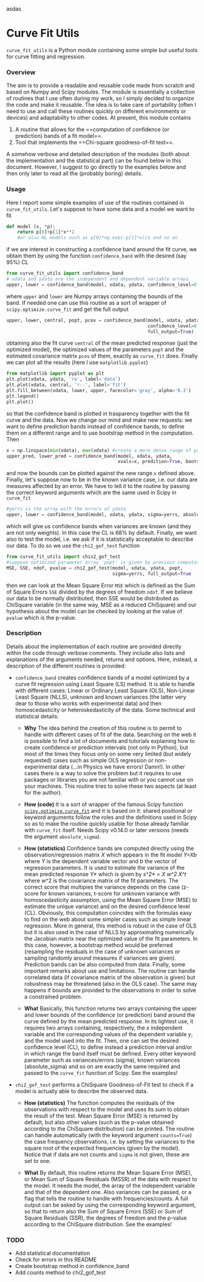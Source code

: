 asdas
# Curve Fit Utils

`curve_fit_utils` is a Python module containing some simple but useful tools for curve fitting and regression.

### Overview
The aim is to provide a readable and reusable code made from scratch and based on Numpy and Scipy modules. The module is essentially a collection of routines that I use often during my work, so I simply decided to organize the code and make it reusable. The idea is to take care of portability (often I need to use and call these routines quickly on different environments or devices) and adaptability to other codes. At present, this module contains

1) A routine that allows for the ==computation of confidence (or prediction) bands of a fit model==.
2) Tool that implements the ==Chi-square goodness-of-fit test==.

A somehow verbose and detailed description of the modules (both about the implementation and the statistical part) can be found below in this document. However, I suggest to go directly to the examples below and then only later to read all the (probably boring) details.

### Usage
Here I report some simple examples of use of the routines contained in `curve_fit_utils`. Let's suppose to have some data and a model we want to fit

```python
def model (x, *p):
    return p[0]+p[1]*x**2
    #or also NL models such as p[0]*np.exp(-p[1]*x)/x and so on
```

if we are interest in constructing a confidence band around the fit curve, we obtain them by using the function `confidence_band` with the desired (say 95%) CL

```python
from curve_fit_utils import confidence_band
# xdata and ydata are the independent and dependent variable arrays
upper, lower = confidence_band(model, xdata, ydata, confidence_level=0.95)
```

where `upper` and `lower` are Numpy arrays containing the bounds of the band. If needed one can use this routine as a sort of wrapper of `scipy.optimize.curve_fit` and get the full output

```python
upper, lower, central, popt, pcov = confidence_band(model, xdata, ydata, 
                                                    confidence_level=0.95,
                                                    full_output=True)
```

obtaining also the fit curve `central` of the mean predicted response (just the optimized model), the optimized values of the parameters `popt` and the estimated covariance matrix `pcov` of them, exactly as `curve_fit` does. Finally we can plot all the results (here I use `matplotlib.pyplot`)

```python
from matplotlib import pyplot as plt
plt.plot(xdata, ydata, 'ro', label='data')
plt.plot(xdata, central, 'r--', label='fit')
plt.fill_between(xdata, lower, upper, facecolor='gray', alpha='0.3') 
plt.legend()
plt.plot()
```

so that the confidence band is plotted in trasparency together with the fit curve and the data. Now we change our mind and make new requests: we want to define prediction bands instead of confidence bands, to define them on a different range and to use bootstrap method in the computation. Then

```python 
x = np.linspace(min(xdata), max(xdata) #create a more dense range of points
upper_pred, lower_pred = confidence_band(model, xdata, ydata, 
                                         xvals=x, predition=True, bootstrap=True)
```

and now the bounds can be plotted against the new range `x` defined above. Finally, let's suppose now to be in the known variance case, i.e. our data are measures affected by an error. We have to tell it to the routine by passing the correct keyword arguments which are the same used in Scipy in `curve_fit`

```python
#yerrs is the array with the errors of ydata
upper, lower = confidence_band(model, xdata, ydata, sigma=yerrs, absolute_sigma=True)
```

which will give us confidence bands when variances are known (and they are not only weights). In this case the CL is 68% by default. Finally, we want also to test the model, i.e. we ask if it is statistically acceptable to describe our data. To do so we use the `chi2_gof_test` function

```python
from curve_fit_utils import chis2_gof_test
#suppose optimized parameter array 'popt' is given by previous computation
MSE, SSE, ndof, pvalue = chi2_gof_test(model, xdata, ydata, popt, 
                                       sigma=yerrs, full_output=True
```

then we can look at the Mean Square Error `MSE` which is defined as the Sum of Square Errors `SSE` divided by the degrees of freedom `ndof`. If we believe our data to be normally distributed, then SSE would be distributed as ChiSquare variable (in the same way, MSE as a reduced ChiSquare) and our hypothesis about the model can be checked by looking at the value of `pvalue` which is the p-value.


### Description
Details about the implementation of each routine are provided directly within the code through verbose comments. They include also lists and explanations of the arguments needed, returns and options. Here, instead, a description of the different routines is provided:

* `confidence_band` creates confidence bands of a model optimized by a curve fit regression using Least Square (LS) method. It is able to handle with different cases: Linear or Ordinary Least Square (OLS), Non-Linear Least Square (NLLS), unknown and known variances (the latter very dear to those who works with experimental data) and then homoscedasticity or heteroskedasticity of the data. Some technical and statistical details:

  * **Why** The idea behind the creation of this routine is to permit to handle with different cases of fit of the data. Searching on the web it is possible to find a lot of documents and tutorials explaining how to create confidence or prediction intervals (not only in Python), but most of the times they focus only on some very limited (but widely requested) cases such as simple OLS regression or non-experimental data (...in Physics we have errors! Damn!). In other cases there is a way to solve the problem but it requires to use packages or libraries you are not familiar with or you cannot use on your machines. This routine tries to solve these two aspects (at least for the author).

  * **How (code)** It is a sort of wrapper of the famous Scipy function [`scipy.optimize.curve_fit`](https://docs.scipy.org/doc/scipy/reference/generated/scipy.optimize.curve_fit.html) and it is based on it: shared positional or keyword arguments follow the roles and the definitions used in Scipy so as to make the routine quickly usable for those already familiar with `curve_fit` itself. Needs Scipy v0.14.0 or later versions (needs the argument `absolute_sigma`).

  * **How (statistics)** Confidence bands are computed directly using the observation/regression matrix _X_ which appears in the fit model _Y=Xb_ where _Y_ is the dependent variable vector and _b_ the vector of regression parameters. It is used to estimate the variance of the mean predicted response _Y*_ which is given by _s^2* = X w^2 X^t_ where w^2 is the covariance matrix of the fit parameters. The correct score that multipies the variance depends on the case (z-score for known variances, t-score for unknown variance with homoscedasticity assumption, using the Mean Square Error (MSE) to estimate the unique variance) and on the desired confidence level (CL). Obviously, this computation coincides with the formulas easy to find on the web about some simpler cases such as simple linear regression. More in general, this method is robust in the case of OLS but it is also used in the case of NLLS by approximating numerically the Jacobian matrix near the optimized value of the fit parameters. In this case, however, a bootstrap method would be preferred (resampling the residuals in the case of unknown variances or sampling randomly around measures if variances are given). Prediction bands can be also computed from data. Finally, some important remarks about use and limitations. The routine can handle correlated data (if covariance matrix of the observation is given) but robustness may be threatened (also in the OLS case). The same may happens if bounds are provided to the observations in order to solve a constrained problem.

  * **What** Basically, this function returns two arrays containing the upper and lower bounds of the confidence (or prediction) band around the curve defined by the mean predicted response. In its lightest use, it requires two arrays containing, respectively, the _x_ independent variable and the corresponding values of the dependent variable _y_, and the model used into the fit. Then, one can set the desired confidence level (CL), to define instead a prediction interval and/or in which range the band itself must be defined. Every other keyword parameter such as variances/errors (sigma), known variances (absolute_sigma) and so on are exactly the same required and passed to the `curve_fit` function of Scipy. See the examples!

* `chi2_gof_test` performs a ChiSquare Goodness-of-Fit test to check if a model is actually able to describe the observed data.

  * **How (statistics)** The function computes the residuals of the observations with respect to the model and uses its sum to obtain the result of the test. Mean Square Error (MSE) is returned by default, but also other values (such as the p-value obtained according to the ChiSquare distribution) can be printed. The routine can handle automatically (with the keyword argument `counts=True`) the case frequency observations, i.e. by setting the variances to the square root of the expected frequencies (given by the model). Notice that if data are not counts and `sigma` is not given, these are set to one.

  * **What** By default, this routine returns the Mean Square Error (MSE), or Mean Sum of Square Residuals (MSSR) of the data with respect to the model. It needs the model, the array of the independent variable and that of the dependent one. Also variances can be passed, or a flag that tells the routine to handle with frequencies/counts. A full output can be asked by using the corresponding keyword argument, so that to return also the Sum of Square Errors (SSE) or Sum of Square Residuals (SSR), the degrees of freedom and the p-value according to the ChiSquare distribution. See the examples!

### TODO
- Add statistical documentation
- Check for errors in this README
- Create bootstrap method in confidence_band
- Add counts method to chi2_gof_test






